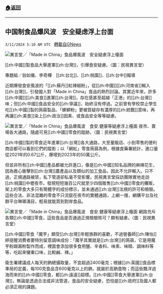 ###  [:house:返回](README.md)
---


## 中国制食品爆风波　安全疑虑浮上台面
`3/11/2024 5:10 AM UTC ` [轉載自GNews](https://gnews.org/articles/2383355)

![異言堂／「Made in China」食品爆風波　安全疑慮浮上檯面](https://cdn.ftvnews.com.tw/manasystem/FileData/News/fa7bee40-f0a5-4b6e-b00c-0d6ab94b496b.jpg "異言堂／「Made in China」食品爆風波　安全疑慮浮上檯面")

[[zh:中國]]製食品大舉進軍[[zh:台灣]]，引爆食安疑慮。〈圖：民視異言堂〉

專題組／翁如儀、李奇樺　[[zh:台北]]、[[zh:桃園]]、[[zh:台中]]報導

近期爆發食安風波的「[[zh:蘇丹]]紅辣椒粉」，從[[zh:中國]][[zh:河南省]]輸入[[zh:台灣]]，引發國人對「Made in China」食品的熱烈討論。其實近年來，許多[[zh:中國]][[zh:美食]]進軍[[zh:台灣]]，存在感甚至超越「正港」的[[zh:台灣]]味；但[[zh:中國]]食品安全的[[zh:爭議]]，始終沒有停過。之前曾有學校禁止學生吃[[zh:中國]]製的蒟蒻製品、「螺螄粉」更被質疑存有濃厚的[[zh:統戰]]意味，再再讓[[zh:美食]]染上[[zh:政治]]因素、或食品安全等等疑慮。

![異言堂／「Made in China」食品爆風波　食安.健康等疑慮浮上檯面](https://cdn.ftvnews.com.tw/summernotefiles/News/e36d2b40-7e7a-4c85-b4b8-c4a14527b8e1.jpg "異言堂／「Made in China」食品爆風波　食安.健康等疑慮浮上檯面") 夜市、賣場各大通路，隨處可見[[zh:中國]]零食的蹤跡。（圖：民視異言堂）

[[zh:中國]]製的零食近年進軍[[zh:台灣]]各大通路，大至量販店、小到零售的便利商店都可以看到它們的蹤影；以「網紅」零食蒟蒻為例，根據食藥署統計，進口量從2021年的0.67公斤，爆增到2023年的50萬公斤。

但並非所有[[zh:中國]]產品都被允許進口，像是[[zh:中國]]知名品牌的麻辣花生，因為擔心衝擊到[[zh:台灣]]農產品以及類似的加工食品，因此不允許輸入。只不過，正規通路被禁，私下管道卻私毫不受影響。民視異言堂採訪團隊實地走訪[[zh:桃園]]中壢夜市，發現短短幾百公尺就至少四個販售[[zh:中國]]零食的攤販，架上的零食大多只有簡體字的成份標示，並未通過[[zh:台灣]]法規的許可和檢驗。這些合法、非法混雜的零食不只流竄在夜市的實體通路，上網一搜，網購平台及社群平台琳瑯滿目，輕易就能買到對岸食品。

![異言堂／「Made in China」食品爆風波　食安.健康等疑慮浮上檯面](https://cdn.ftvnews.com.tw/summernotefiles/News/a2e34d7a-3d18-4694-8bd3-c87c393dc0e6.jpg "異言堂／「Made in China」食品爆風波　食安.健康等疑慮浮上檯面") 網路充斥各類[[zh:中國]]零食，這些食品是否通過正規檢驗核可？頗有疑慮。〈圖：民視異言堂〉

[[zh:中國]]零食「魔芋」頗受[[zh:台灣]]年輕族群的喜歡，不過營養師[[zh:陳怡]]婷提醒消費者要特別留意調味成份：「魔芋其實就是[[zh:台灣]]的蒟蒻，它是用魔芋粉跟澱粉製作而成，裡面會添加很多食用鹽、辛香料、味素、味精、調味料等等，吃起來蠻重口味，比較鹹、辣。」

衛生署建議成人每天的鈉總攝取量，不宜超過2400毫克；根據[[zh:英國]]食品標準局的定義，每100克食品含600毫克以上的鈉，就屬於高鈉食物；而這些飄洋過海而來的[[zh:中國]]零食，都[[zh:遠遠]]超標。[[zh:中國]]零食大舉進軍[[zh:台灣]]，無論是透過合法或非法管道，食品的安全疑慮，恐怕是[[zh:政府]]及國人都必須正視的課題。
